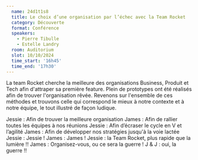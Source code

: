 ```yaml
---
  name: 24d1t1s8
  title: Le choix d’une organisation par l’échec avec la Team Rocket
  category: Découverte
  format: Conférence
  speakers: 
    - Pierre Tibulle
    - Estelle Landry
  room: Auditorium
  slot: 10/10/2024
  time_start: '16h45'
  time_end: '17h30'
---
```

La team Rocket cherche la meilleure des organisations Business, Produit et Tech afin d'attraper sa première feature. Plein de prototypes ont été réalisés afin de trouver l'organisation rêvée. Revenons sur l'ensemble de ces méthodes et trouvons celle qui correspond le mieux à notre contexte et à notre équipe, le tout illustré de façon ludique.

Jessie : Afin de trouver la meilleure organisation
James : Afin de rallier toutes les équipes à nos réunions
Jessie : Afin d’écraser le cycle en V et l’agilité
James : Afin de développer nos stratégies jusqu'à la voie lactée
Jessie : Jessie !
James : James !
Jessie : la Team Rocket, plus rapide que la lumière !!
James : Organisez-vous, ou ce sera la guerre !
J & J : oui, la guerre !!